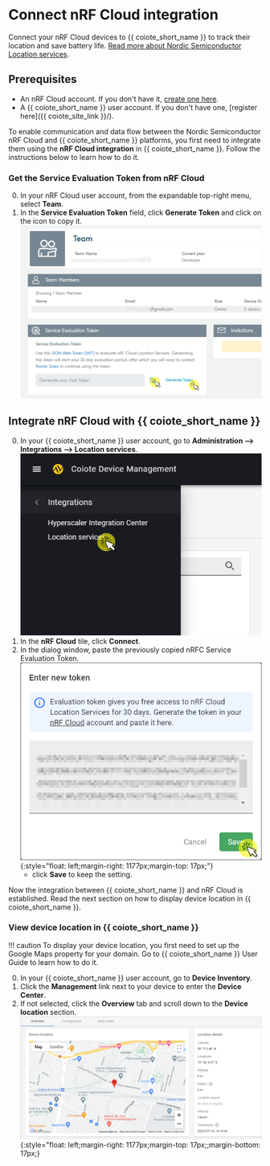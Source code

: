 # Connect nRF Cloud integration

Connect your nRF Cloud devices to {{ coiote_short_name }} to track their location and save battery life. [Read more about Nordic Semiconductor Location services](https://www.nordicsemi.com/Products/Cloud-services?lang=en#infotabs).

## Prerequisites

  - An nRF Cloud account. If you don't have it, [create one here](https://nrfcloud.com/#/).
  - A {{ coiote_short_name }} user account. If you don't have one, [register here]({{ coiote_site_link }}/).

To enable communication and data flow between the Nordic Semiconductor nRF Cloud and {{ coiote_short_name }} platforms, you first need to integrate them using the **nRF Cloud integration**  in {{ coiote_short_name }}. Follow the instructions below to learn how to do it.

### Get the Service Evaluation Token from nRF Cloud

0. In your nRF Cloud user account, from the expandable top-right menu, select **Team**.
0. In the **Service Evaluation Token** field, click **Generate Token** and click on the icon to copy it.
![Generate nRFC token](images/gen_token.png "Generate nRFC token")

## Integrate nRF Cloud with {{ coiote_short_name }}

0. In your {{ coiote_short_name }} user account, go to **Administration --> Integrations --> Location services**.
  ![nRFC Integration menu link](images/nRFC_menu.png "Integration menu link")
0. In the **nRF Cloud** tile, click **Connect**.
0. In the dialog window, paste the previously copied nRFC Service Evaluation Token.
  ![Paste integration token](images/save_token.png "Paste integration token"){:style="float: left;margin-right: 1177px;margin-top: 17px;"}
      - click **Save** to keep the setting.

Now the integration between {{ coiote_short_name }} and nRF Cloud is established. Read the next section on how to display device location in {{ coiote_short_name }}.

### View device location in {{ coiote_short_name }}

!!! caution
    To display your device location, you first need to set up the Google Maps property for your domain. Go to {{ coiote_short_name }} User Guide to learn how to do it.

0. In your {{ coiote_short_name }} user account, go to **Device Inventory**.
0. Click the **Management** link next to your device to enter the **Device Center**.
0. If not selected, click the **Overview** tab and scroll down to the **Device location** section.
  ![Google maps location](images/gmaps_location.png "Google maps location"){:style="float: left;margin-right: 1177px;margin-top: 17px;;margin-bottom: 17px;}
